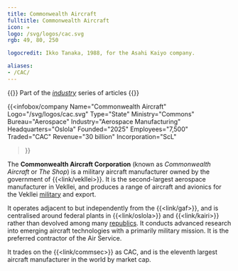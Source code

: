 ```yaml
---
title: Commonwealth Aircraft
fulltitle: Commonwealth Aircraft
icon: ✈️
logo: /svg/logos/cac.svg
rgb: 49, 80, 250

logocredit: Ikko Tanaka, 1988, for the Asahi Kaiyo company.

aliases:
- /CAC/
---
```

{{<note series>}}
 Part of the *[industry](/industry/)* series of articles
{{</note>}}

{{<infobox/company
	 Name="Commonwealth Aircraft"
	 Logo="/svg/logos/cac.svg"
	 Type="State"
	 Ministry="Commons"
	 Bureau="Aerospace"
	 Industry="Aerospace Manufacturing"
	 Headquarters="Oslola"
	 Founded="2025"
	 Employees="7,500"
	 Traded="CAC"
	 Revenue="30 billion"
	 Incorporation="ScL"
 >}}

The <span class="fi fi-min-cac fis"></span>  **Commonwealth Aircraft Corporation** (known as *Commonwealth Aircraft* or *The Shop*) is a military aircraft manufacturer owned by the government of {{<link/vekllei>}}. It is the second-largest aerospace manufacturer in Vekllei, and produces a range of aircraft and avionics for the Vekllei [military](/military/) and export.

It operates adjacent to but independently from the {{<link/gaf>}}, and is centralised around federal plants in {{<link/oslola>}} and {{<link/kairi>}} rather than devolved among many [republics](/republics/). It conducts advanced research into emerging aircraft technologies with a primarily military mission. It is the preferred contractor of the Air Service.

It trades on the {{<link/commsec>}} as CAC, and is the eleventh largest aircraft manufacturer in the world by market cap.